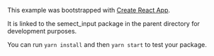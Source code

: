 This example was bootstrapped with [Create React App](https://github.com/facebook/create-react-app).

It is linked to the semect_input package in the parent directory for development purposes.

You can run `yarn install` and then `yarn start` to test your package.
